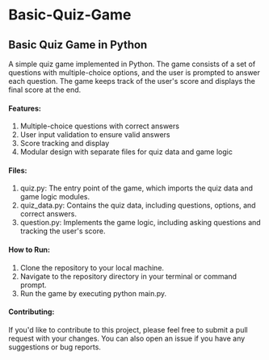 # Basic-Quiz-Game
<h2>Basic Quiz Game in Python</h2>

A simple quiz game implemented in Python. The game consists of a set of questions with multiple-choice options, and the user is prompted to answer each question. The game keeps track of the user's score and displays the final score at the end.

<h4>Features: </h4>

1. Multiple-choice questions with correct answers
2. User input validation to ensure valid answers
3. Score tracking and display
4. Modular design with separate files for quiz data and game logic

<h4>Files: </h4>

1. quiz.py: The entry point of the game, which imports the quiz data and game logic modules.
2. quiz_data.py: Contains the quiz data, including questions, options, and correct answers.
3. question.py: Implements the game logic, including asking questions and tracking the user's score.

<h4>How to Run: </h4>

1. Clone the repository to your local machine.
2. Navigate to the repository directory in your terminal or command prompt.
3. Run the game by executing python main.py.

<h4>Contributing: </h4>

If you'd like to contribute to this project, please feel free to submit a pull request with your changes. You can also open an issue if you have any suggestions or bug reports.
